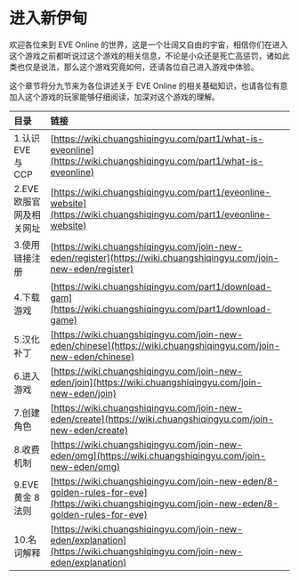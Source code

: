# 进入新伊甸

欢迎各位来到 EVE Online 的世界，这是一个壮阔又自由的宇宙，相信你们在进入这个游戏之前都听说过这个游戏的相关信息，不论是小众还是死亡高惩罚，诸如此类也仅是说法，那么这个游戏究竟如何，还请各位自己进入游戏中体验。

这个章节将分九节来为各位讲述关于 EVE Online 的相关基础知识，也请各位有意加入这个游戏的玩家能够仔细阅读，加深对这个游戏的理解。

| 目录 | 链接 |
| :--- | :--- |
| 1.认识 EVE 与 CCP | [https://wiki.chuangshiqingyu.com/part1/what-is-eveonline](https://wiki.chuangshiqingyu.com/part1/what-is-eveonline) |
| 2.EVE 欧服官网及相关网址 | [https://wiki.chuangshiqingyu.com/part1/eveonline-website](https://wiki.chuangshiqingyu.com/part1/eveonline-website) |
| 3.使用链接注册 | [https://wiki.chuangshiqingyu.com/join-new-eden/register](https://wiki.chuangshiqingyu.com/join-new-eden/register) |
| 4.下载游戏 | [https://wiki.chuangshiqingyu.com/part1/download-gam](https://wiki.chuangshiqingyu.com/part1/download-game) |
| 5.汉化补丁 | [https://wiki.chuangshiqingyu.com/join-new-eden/chinese](https://wiki.chuangshiqingyu.com/join-new-eden/chinese) |
| 6.进入游戏 | [https://wiki.chuangshiqingyu.com/join-new-eden/join](https://wiki.chuangshiqingyu.com/join-new-eden/join) |
| 7.创建角色 | [https://wiki.chuangshiqingyu.com/join-new-eden/create](https://wiki.chuangshiqingyu.com/join-new-eden/create) |
| 8.收费机制 | [https://wiki.chuangshiqingyu.com/join-new-eden/omg](https://wiki.chuangshiqingyu.com/join-new-eden/omg) |
| 9.EVE 黄金 8 法则 | [https://wiki.chuangshiqingyu.com/join-new-eden/8-golden-rules-for-eve](https://wiki.chuangshiqingyu.com/join-new-eden/8-golden-rules-for-eve) |
| 10.名词解释 | [https://wiki.chuangshiqingyu.com/join-new-eden/explanation](https://wiki.chuangshiqingyu.com/join-new-eden/explanation) |

